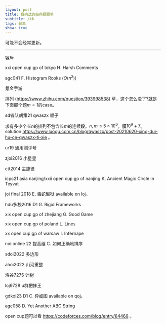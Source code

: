 ```yaml
---
layout: post
title: 我挑选的经典题题单
subtitle: /kk
tags: 题单
show: true
---
```


可能不会经常更新。

-----

容斥

xxi open cup gp of tokyo H. Harsh Comments

agc041 F. Histogram Rooks ($O(n^2)$)

氪金手游

排列 (https://www.zhihu.com/question/393998538) 草，这个怎么没了?就是下面那个题$m=1$的case。

sd省队胡策21 qwaszx 顺子

求有多少个长$n$的排列不包含长$m$的连续段。$n,m\leq 5\times 10^6$，膜$10^9+7$。solution https://www.luogu.com.cn/blog/qwaszx/post-20210620-xing-dui-hu-ce-qwaszx-ti-xie 。

ur19 通用测评号

zjoi2016 小星星

ctt2014 主旋律

icpc21 asia nanjing/xxii open cup gp of nanjing K. Ancient Magic Circle in Teyvat

joi final 2018 E. 毒蛇越狱 available on loj。

hdu多校2016 D1 G. Rigid Frameworks

xix open cup gp of zhejiang G. Good Game

xix open cup gp of poland L. Lines

xx open cup gp of warsaw I. Infernape

noi online 22 提高组 C. 如何正确地排序

sdoi2022 多边形

ahoi2022 山河重整

洛谷7275 计树

loj6728 u群把妹王

gdkoi23 D1 C. 异或图 available on qoj。

agc058 D. Yet Another ABC String

open cup题可以看 https://codeforces.com/blog/entry/84466 。